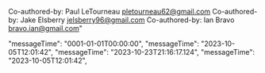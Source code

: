 Co-authored-by: Paul LeTourneau <pletourneau62@gmail.com>
Co-authored-by: Jake Elsberry <jelsberry96@gmail.com>
Co-authored-by: Ian Bravo <bravo.ian@gmail.com>"

"messageTime": "0001-01-01T00:00:00",
"messageTime": "2023-10-05T12:01:42",
"messageTime": "2023-10-23T21:16:17.124",
"messageTime": "2023-10-05T12:01:42",